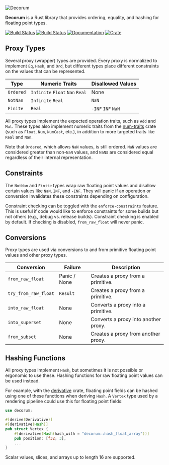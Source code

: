 ![Decorum](https://raw.githubusercontent.com/olson-sean-k/decorum/master/doc/decorum.png)

**Decorum** is a Rust library that provides ordering, equality, and hashing for
floating point types.

[![Build Status](https://travis-ci.org/olson-sean-k/decorum.svg?branch=master)](https://travis-ci.org/olson-sean-k/decorum)
[![Build Status](https://ci.appveyor.com/api/projects/status/3630cscs05c6ux86?svg=true)](https://ci.appveyor.com/project/olson-sean-k/decorum)
[![Documentation](https://docs.rs/decorum/badge.svg)](https://docs.rs/decorum)
[![Crate](https://img.shields.io/crates/v/decorum.svg)](https://crates.io/crates/decorum)

## Proxy Types

Several proxy (wrapper) types are provided. Every proxy is normalized to
implement `Eq`, `Hash`, and `Ord`, but different types place different
constraints on the values that can be represented.

| Type      | Numeric Traits                  | Disallowed Values  |
|-----------|---------------------------------|--------------------|
| `Ordered` | `Infinite` `Float` `Nan` `Real` | None               |
| `NotNan`  | `Infinite` `Real`               | `NaN`              |
| `Finite`  | `Real`                          | `-INF` `INF` `NaN` |

All proxy types implement the expected operation traits, such as `Add` and
`Mul`. These types also implement numeric traits from the
[num-traits](https://crates.io/crate/num-traits) crate (such as `Float`, `Num`,
`NumCast`, etc.), in addition to more targeted traits like `Real` and `Nan`.

Note that `Ordered`, which allows `NaN` values, is still ordered. `NaN` values
are considered greater than non-`NaN` values, and `NaN`s are considered equal
regardless of their internal representation.

## Constraints

The `NotNan` and `Finite` types wrap raw floating point values and disallow
certain values like `NaN`, `INF`, and `-INF`. They will panic if an operation
or conversion invalidates these constraints depending on configuration.

Constraint checking can be toggled with the `enforce-constraints` feature. This
is useful if code would like to enforce constraints for some builds but not
others (e.g., debug vs. release builds). Constraint checking is enabled by
default. If checking is disabled, `from_raw_float` will never panic.

## Conversions

Proxy types are used via conversions to and from primitive floating point
values and other proxy types.

| Conversion           | Failure      | Description                          |
|----------------------|--------------|--------------------------------------|
| `from_raw_float`     | Panic / None | Creates a proxy from a primitive.    |
| `try_from_raw_float` | `Result`     | Creates a proxy from a primitive.    |
| `into_raw_float`     | None         | Converts a proxy into a primitive.   |
| `into_superset`      | None         | Converts a proxy into another proxy. |
| `from_subset`        | None         | Creates a proxy from another proxy.  |

## Hashing Functions

All proxy types implement `Hash`, but sometimes it is not possible or ergonomic
to use these. Hashing functions for raw floating point values can be used
instead.

For example, with the [derivative](https://crates.io/crates/derivative) crate,
floating point fields can be hashed using one of these functions when deriving
`Hash`. A `Vertex` type used by a rendering pipeline could use this for
floating point fields:

```rust
use decorum;

#[derive(Derivative)]
#[derivative(Hash)]
pub struct Vertex {
    #[derivative(Hash(hash_with = "decorum::hash_float_array"))]
    pub position: [f32; 3],
    ...
}
```

Scalar values, slices, and arrays up to length 16 are supported.
